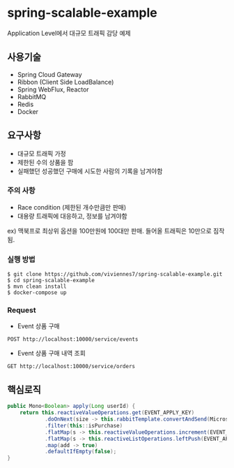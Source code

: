 # spring-scalable-example

Application Level에서 대규모 트래픽 감당 예제

## 사용기술
- Spring Cloud Gateway
- Ribbon (Client Side LoadBalance)
- Spring WebFlux, Reactor
- RabbitMQ
- Redis
- Docker

## 요구사항
- 대규모 트래픽 가정
- 제한된 수의 상품을 팜
- 실패했던 성공했던 구매에 시도한 사람의 기록을 남겨야함

### 주의 사항
- Race condition (제한된 개수만큼만 판매)
- 대용량 트래픽에 대응하고, 정보를 남겨야함

ex) 맥북프로 최상위 옵션을 100만원에 100대만 판매. 들어올 트래픽은 10만으로 짐작됨.

### 실행 방법
```
$ git clone https://github.com/viviennes7/spring-scalable-example.git
$ cd spring-scalable-example
$ mvn clean install
$ docker-compose up
```

### Request
- Event 상품 구매
```http
POST http://localhost:10000/service/events
```

- Event 상품 구매 내역 조회
```http
GET http://localhost:10000/service/orders
```

## 핵심로직
```java
public Mono<Boolean> apply(Long userId) {
    return this.reactiveValueOperations.get(EVENT_APPLY_KEY)
            .doOnNext(size -> this.rabbitTemplate.convertAndSend(MicroserviceApplication.EVENT_TOPIC, "foo.bar.baz", userId))
            .filter(this::isPurchase)
            .flatMap(s -> this.reactiveValueOperations.increment(EVENT_APPLY_KEY))
            .flatMap(s -> this.reactiveListOperations.leftPush(EVENT_APPLY_LIST, userId.toString()))
            .map(add -> true)
            .defaultIfEmpty(false);
}
```
